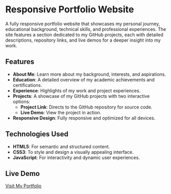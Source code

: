 # Responsive Portfolio Website  

A fully responsive portfolio website that showcases my personal journey, educational background, technical skills, and professional experiences. The site features a section dedicated to my GitHub projects, each with detailed descriptions, repository links, and live demos for a deeper insight into my work.  

## Features  
- **About Me**: Learn more about my background, interests, and aspirations.  
- **Education**: A detailed overview of my academic achievements and certifications.  
- **Experience**: Highlights of my work and project experiences.  
- **Projects**: A showcase of my GitHub projects with two interactive options:  
  - **Project Link**: Directs to the GitHub repository for source code.  
  - **Live Demo**: View the project in action.  
- **Responsive Design**: Fully responsive and optimized for all devices.  

## Technologies Used  
- **HTML5**: For semantic and structured content.  
- **CSS3**: To style and design a visually appealing interface.  
- **JavaScript**: For interactivity and dynamic user experiences.  

## Live Demo  
[Visit My Portfolio](https://syedtanzeel64.github.io/Portfolio-/)  

